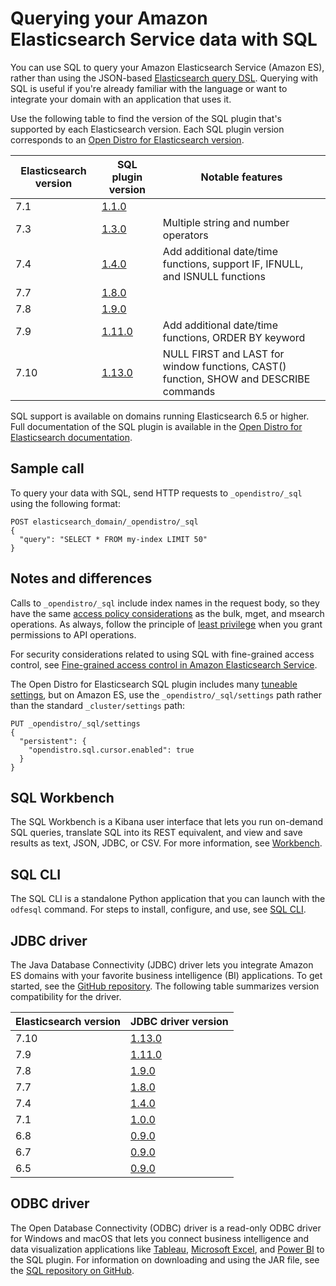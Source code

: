 # Querying your Amazon Elasticsearch Service data with SQL<a name="sql-support"></a>

You can use SQL to query your Amazon Elasticsearch Service \(Amazon ES\), rather than using the JSON\-based [Elasticsearch query DSL](https://opendistro.github.io/for-elasticsearch-docs/docs/elasticsearch/full-text/)\. Querying with SQL is useful if you're already familiar with the language or want to integrate your domain with an application that uses it\.

Use the following table to find the version of the SQL plugin that's supported by each Elasticsearch version\. Each SQL plugin version corresponds to an [Open Distro for Elasticsearch version](https://opendistro.github.io/for-elasticsearch-docs/version-history/)\.


| Elasticsearch version | SQL plugin version | Notable features | 
| --- | --- | --- | 
|  7\.1  | [1\.1\.0](https://github.com/opendistro-for-elasticsearch/sql/releases/tag/v1.1.0.0) |  | 
|  7\.3  | [1\.3\.0](https://github.com/opendistro-for-elasticsearch/sql/releases/tag/v1.3.0.0) | Multiple string and number operators | 
| 7\.4 |  [1\.4\.0](https://github.com/opendistro-for-elasticsearch/sql/releases/tag/v1.4.0.0)  | Add additional date/time functions, support IF, IFNULL, and ISNULL functions | 
| 7\.7 |  [1\.8\.0](https://github.com/opendistro-for-elasticsearch/sql/releases/tag/v1.8.0.0)  |  | 
| 7\.8 |  [1\.9\.0](https://github.com/opendistro-for-elasticsearch/sql/releases/tag/v1.9.0.0)  |  | 
| 7\.9 |  [1\.11\.0](https://github.com/opendistro-for-elasticsearch/sql/releases/tag/v1.11.0.0)  | Add additional date/time functions, ORDER BY keyword | 
|  7\.10  | [1\.13\.0](https://github.com/opendistro-for-elasticsearch/sql/releases/tag/v1.13.0.0) | NULL FIRST and LAST for window functions, CAST\(\) function, SHOW and DESCRIBE commands | 

SQL support is available on domains running Elasticsearch 6\.5 or higher\. Full documentation of the SQL plugin is available in the [Open Distro for Elasticsearch documentation](https://opendistro.github.io/for-elasticsearch-docs/docs/sql/)\.

## Sample call<a name="sql-sample"></a>

To query your data with SQL, send HTTP requests to `_opendistro/_sql` using the following format:

```
POST elasticsearch_domain/_opendistro/_sql
{
  "query": "SELECT * FROM my-index LIMIT 50"
}
```

## Notes and differences<a name="sql-diff"></a>

Calls to `_opendistro/_sql` include index names in the request body, so they have the same [access policy considerations](es-ac.md#es-ac-advanced) as the bulk, mget, and msearch operations\. As always, follow the principle of [least privilege](https://docs.aws.amazon.com/IAM/latest/UserGuide/best-practices.html#grant-least-privilege) when you grant permissions to API operations\.

For security considerations related to using SQL with fine\-grained access control, see [Fine\-grained access control in Amazon Elasticsearch Service](fgac.md)\.

The Open Distro for Elasticsearch SQL plugin includes many [tuneable settings](https://opendistro.github.io/for-elasticsearch-docs/docs/sql/settings/), but on Amazon ES, use the `_opendistro/_sql/settings` path rather than the standard `_cluster/settings` path:

```
PUT _opendistro/_sql/settings
{
  "persistent": {
    "opendistro.sql.cursor.enabled": true
  }
}
```

## SQL Workbench<a name="workbench"></a>

The SQL Workbench is a Kibana user interface that lets you run on\-demand SQL queries, translate SQL into its REST equivalent, and view and save results as text, JSON, JDBC, or CSV\. For more information, see [Workbench](https://opendistro.github.io/for-elasticsearch-docs/docs/sql/workbench/)\.

## SQL CLI<a name="cli"></a>

The SQL CLI is a standalone Python application that you can launch with the `odfesql` command\. For steps to install, configure, and use, see [SQL CLI](https://opendistro.github.io/for-elasticsearch-docs/docs/sql/cli/)\.

## JDBC driver<a name="jdbc-driver"></a>

The Java Database Connectivity \(JDBC\) driver lets you integrate Amazon ES domains with your favorite business intelligence \(BI\) applications\. To get started, see the [GitHub repository](https://github.com/opendistro-for-elasticsearch/sql-jdbc)\. The following table summarizes version compatibility for the driver\.


| Elasticsearch version | JDBC driver version | 
| --- | --- | 
| 7\.10 | [1\.13\.0](https://d3g5vo6xdbdb9a.cloudfront.net/downloads/elasticsearch-clients/opendistro-sql-jdbc/opendistro-sql-jdbc-1.13.0.0.jar) | 
| 7\.9 | [1\.11\.0](https://d3g5vo6xdbdb9a.cloudfront.net/downloads/elasticsearch-clients/opendistro-sql-jdbc/opendistro-sql-jdbc-1.11.0.0.jar) | 
| 7\.8 | [1\.9\.0](https://d3g5vo6xdbdb9a.cloudfront.net/downloads/elasticsearch-clients/opendistro-sql-jdbc/opendistro-sql-jdbc-1.9.0.0.jar) | 
| 7\.7 | [1\.8\.0](https://d3g5vo6xdbdb9a.cloudfront.net/downloads/elasticsearch-clients/opendistro-sql-jdbc/opendistro-sql-jdbc-1.8.0.0.jar) | 
| 7\.4 | [1\.4\.0](https://d3g5vo6xdbdb9a.cloudfront.net/downloads/elasticsearch-clients/opendistro-sql-jdbc/opendistro-sql-jdbc-1.4.0.0.jar) | 
| 7\.1 | [1\.0\.0](https://d3g5vo6xdbdb9a.cloudfront.net/downloads/elasticsearch-clients/opendistro-sql-jdbc/opendistro-sql-jdbc-1.0.0.0.jar) | 
| 6\.8 | [0\.9\.0](https://d3g5vo6xdbdb9a.cloudfront.net/downloads/elasticsearch-clients/opendistro-sql-jdbc/opendistro-sql-jdbc-0.9.0.0.jar) | 
| 6\.7 | [0\.9\.0](https://d3g5vo6xdbdb9a.cloudfront.net/downloads/elasticsearch-clients/opendistro-sql-jdbc/opendistro-sql-jdbc-0.9.0.0.jar) | 
| 6\.5 | [0\.9\.0](https://d3g5vo6xdbdb9a.cloudfront.net/downloads/elasticsearch-clients/opendistro-sql-jdbc/opendistro-sql-jdbc-0.9.0.0.jar) | 

## ODBC driver<a name="odbc"></a>

The Open Database Connectivity \(ODBC\) driver is a read\-only ODBC driver for Windows and macOS that lets you connect business intelligence and data visualization applications like [Tableau](https://github.com/opendistro-for-elasticsearch/sql/blob/develop/sql-odbc/docs/user/tableau_support.md), [Microsoft Excel](https://github.com/opendistro-for-elasticsearch/sql/blob/develop/sql-odbc/docs/user/microsoft_excel_support.md), and [Power BI](https://github.com/opendistro-for-elasticsearch/sql/blob/main/sql-odbc/docs/user/power_bi_support.md) to the SQL plugin\. For information on downloading and using the JAR file, see the [SQL repository on GitHub](https://github.com/opendistro-for-elasticsearch/sql/tree/master/sql-odbc)\.
